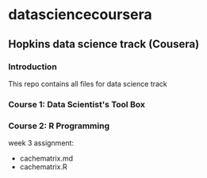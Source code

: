 # datasciencecoursera
## Hopkins data science track (Cousera)

### Introduction
This repo contains all files for data science track

### Course 1: Data Scientist's Tool Box
### Course 2: R Programming
week 3 assignment:
* cachematrix.md
* cachematrix.R
